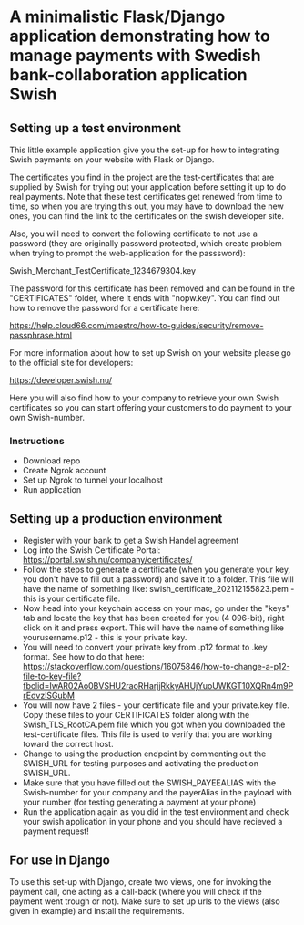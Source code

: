 # A minimalistic Flask/Django application demonstrating how to manage payments with Swedish bank-collaboration application Swish

## Setting up a test environment

This little example application give you the set-up for how to integrating Swish payments on your website with Flask or Django. 

The certificates you find in the project are the test-certificates that are supplied by Swish for trying out your application before setting it up to do real payments. Note that these test certificates get renewed from time to time, so when you are trying this out, you may have to download the new ones, you can find the link to the certificates on the swish developer site.

Also, you will need to convert the following certificate to not use a password (they are originally password protected, which create problem when trying to prompt the web-application for the passsword):

Swish_Merchant_TestCertificate_1234679304.key

The password for this certificate has been removed and can be found in the "CERTIFICATES" folder, where it ends with "nopw.key". You can find out how to remove the password for a certificate here:

https://help.cloud66.com/maestro/how-to-guides/security/remove-passphrase.html


For more information about how to set up Swish on your website please go to the official site for developers:

https://developer.swish.nu/

Here you will also find how to your company to retrieve your own Swish certificates so you can start offering your customers to do payment to your own Swish-number. 

### Instructions

* Download repo
* Create Ngrok account 
* Set up Ngrok to tunnel your localhost
* Run application

## Setting up a production environment

* Register with your bank to get a Swish Handel agreement
* Log into the Swish Certificate Portal: https://portal.swish.nu/company/certificates/ 
* Follow the steps to generate a certificate (when you generate your key, you don't have to fill out a password) and save it to a folder. This file will have the name of something like: swish_certificate_202112155823.pem - this is your certificate file.
* Now head into your keychain access on your mac, go under the "keys" tab and locate the key that has been created for you (4 096-bit), right click on it and press export. This will have the name of something like yourusername.p12 - this is your private key.
* You will need to convert your private key from .p12 format to .key format. See how to do that here: https://stackoverflow.com/questions/16075846/how-to-change-a-p12-file-to-key-file?fbclid=IwAR02Ao0BVSHU2raoRHarjjRkkyAHUjYuoUWKGT10XQRn4m9PrEdvzlSGubM 
* You will now have 2 files - your certificate file and your private.key file. Copy these files to your CERTIFICATES folder along with the Swish_TLS_RootCA.pem file which you got when you downloaded the test-certificate files. This file is used to verify that you are working toward the correct host.
* Change to using the production endpoint by commenting out the SWISH_URL for testing purposes and activating the production SWISH_URL.
* Make sure that you have filled out the SWISH_PAYEEALIAS with the Swish-number for your company and the payerAlias in the payload with your number (for testing generating a payment at your phone)
* Run the application again as you did in the test environment and check your swish application in your phone and you should have recieved a payment request!



## For use in Django

To use this set-up with Django, create two views, one for invoking the payment call, one acting as a call-back (where you will check if the payment went trough or not). Make sure to set up urls to the views (also given in example) and install the requirements.





